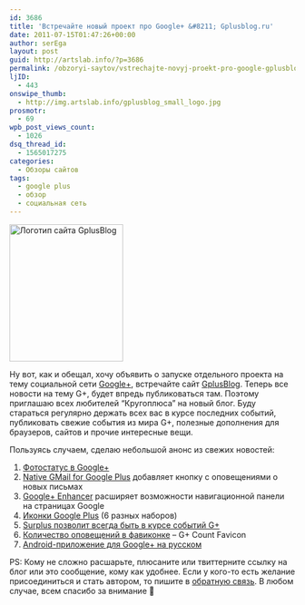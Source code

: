 ```yaml
---
id: 3686
title: 'Встречайте новый проект про Google+ &#8211; Gplusblog.ru'
date: 2011-07-15T01:47:26+00:00
author: serEga
layout: post
guid: http://artslab.info/?p=3686
permalink: /obzoryi-saytov/vstrechajte-novyj-proekt-pro-google-gplusblog-ru/
ljID:
  - 443
onswipe_thumb:
  - http://img.artslab.info/gplusblog_small_logo.jpg
prosmotr:
  - 69
wpb_post_views_count:
  - 1026
dsq_thread_id:
  - 1565017275
categories:
  - Обзоры сайтов
tags:
  - google plus
  - обзор
  - социальная сеть
---
```

<img class="size-full wp-image-3687 aligncenter" title="gplusblog_small_logo" src="http://img.artslab.info/gplusblog_small_logo.jpg" alt="Логотип сайта GplusBlog" width="200" height="242" />

Ну вот, как и обещал, хочу объявить о запуске отдельного проекта на тему социальной сети [Google+](http://artslab.info/tag/google-plus/), встречайте сайт [GplusBlog](http://gplusblog.ru). Теперь все новости на тему G+, будет впредь публиковаться там. Поэтому приглашаю всех любителей &#8220;Кругоплюса&#8221; на новый блог. Буду стараться регулярно держать всех вас в курсе последних событий, публиковать свежие события из мира G+, полезные дополнения для браузеров, сайтов и прочие интересные вещи.
  
Пользуясь случаем, сделаю небольшой анонс из свежих новостей:

  1. [Фотостатус в Google+](http://gplusblog.ru/fotostatus-v-google/)
  2. [Native GMail for Google Plus](http://gplusblog.ru/native-gmail-for-google-plus-dobavlyaet-knopku-opoveshheniya-o-novyx-pismax/) добавляет кнопку с оповещениями о новых письмах
  3. [Google+ Enhancer](http://gplusblog.ru/google-plus-enhacer-rashiryaet-funkcii-navbara/) расширяет возможности навигационной панели на страницах Google
  4. [Иконки Google Plus](http://gplusblog.ru/ikonki_google_plus/) (6 разных наборов)
  5. [Surplus позволит всегда быть в курсе событий G+](http://gplusblog.ru/surplus-pozvolit-vsegda-byt-v-kurse-sobytij-g/)
  6. [Количество оповещений в фавиконке](http://gplusblog.ru/kolichestvo-opoveshhenij-v-favikonke-g-count-favicon/) – G+ Count Favicon
  7. <a title="Android-приложение для Google+ на русском" href="http://gplusblog.ru/android-prilozhenie-dlya-google-na-russkom/" rel="bookmark">Android-приложение для Google+ на русском</a>

PS: Кому не сложно расшарьте, плюсаните или твиттерните ссылку на блог или это сообщение, кому как удобнее. Если у кого-то есть желание присоединиться и стать автором, то пишите в [обратную связь](http://gplusblog.ru/contact/). В любом случае, всем спасибо за внимание 🙂